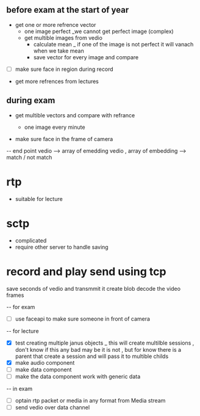 ## before exam at the start of year
- get one or more refrence vector 
    * one image perfect _we cannot get perfect image (complex)
    * get multible images from vedio 
        - calculate mean _
            if one of the image is not perfect it will vanach when we take mean
        - save vector for every image and compare
 
- [ ] make sure face in region during record



- get more refrences from lectures

## during exam
- get multible vectors and compare with refrance
    * one image every minute

- make sure face in the frame of camera



-- end point
vedio --> array of emedding
vedio , array of embedding  --> match / not match




# rtp 
* suitable for lecture 
# sctp
* complicated 
* require other server to handle saving 
# record and play send using tcp
save seconds of vedio and transmmit it
create blob 
decode the video frames





-- for exam 
- [ ] use faceapi to make sure someone in front of camera


-- for lecture
- [x] test creating multiple janus objects _
    this will create multilble sessions , don't know if this any bad 
    may be it is not , but for know there is a parent that create a session and 
    will pass it to multible childs
- [x] make audio component 
- [ ] make data component
- [ ] make the data component work with generic data

-- in exam
- [ ] optain rtp packet or media in any format from Media stream
- [ ] send vedio over data channel
